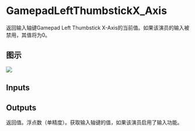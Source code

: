 # GamepadLeftThumbstickX_Axis

返回输入轴键Gamepad Left Thumbstick X-Axis的当前值。如果该演员的输入被禁用，其值将为0。

## 图示

![]($-20221218-19225455.png)

## Inputs

## Outputs

返回值。浮点数（单精度）。获取输入轴键的值，如果该演员启用了输入功能。
